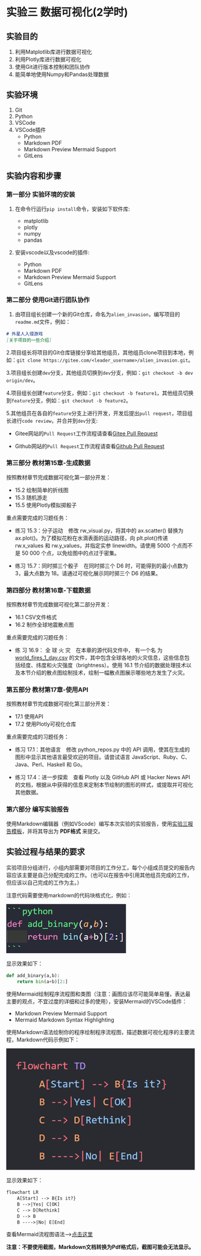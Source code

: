 # 实验三 数据可视化(2学时)

## 实验目的

1. 利用Matplotlib库进行数据可视化
2. 利用Plotly库进行数据可视化
3. 使用Git进行版本控制和团队协作
4. 能简单地使用Numpy和Pandas处理数据

## 实验环境

1. Git
2. Python
3. VSCode
4. VSCode插件
   - Python
   - Markdown PDF
   - Markdown Preview Mermaid Support
   - GitLens

## 实验内容和步骤

### 第一部分 实验环境的安装

1. 在命令行运行`pip install`命令，安装如下软件库:
   - matplotlib
   - plotly
   - numpy
   - pandas
  
2. 安装vscode以及vscode的插件:
   - Python
   - Markdown PDF
   - Markdown Preview Mermaid Support
   - GitLens

### 第二部分 使用Git进行团队协作

1. 由项目组长创建一个新的Git仓库，命名为`alien_invasion`，编写项目的`readme.md`文件，例如：

```markdown
# 外星人入侵游戏
[关于项目的一些介绍]
```

2.项目组长将项目的Git仓库链接分享给其他组员，其他组员clone项目到本地，例如：`git clone https://gitee.com/<leader_username>/alien_invasion.git`。

3.项目组长创建`dev`分支，其他组员切换到`dev`分支，例如：`git checkout -b dev origin/dev`。

4.项目组长创建`feature`分支，例如：`git checkout -b feature1`，其他组员切换到`feature`分支，例如：`git checkout -b feature2`。

5.其他组员在各自的`feature`分支上进行开发，开发后提出`pull request`，项目组长进行`code review`，并合并到`dev`分支:

- Gitee网站的`Pull Request`工作流程请查看[Gitee Pull Request](https://gitee.com/help/articles/4128)

- Github网站的`Pull Request`工作流程请查看[Github Pull Request](https://docs.github.com/zh/pull-requests/collaborating-with-pull-requests/proposing-changes-to-your-work-with-pull-requests/creating-a-pull-request)

### 第三部分 教材第15章-生成数据

按照教材章节完成数据可视化第一部分开发：

- 15.2 绘制简单的折线图
- 15.3 随机游走
- 15.5 使用Plotly模拟掷骰子

重点需要完成的习题任务：

- 练习 15.3：分子运动　修改 rw_visual.py，将其中的 ax.scatter() 替换为 ax.plot()。为了模拟花粉在水滴表面的运动路径，向 plt.plot()传递 rw.x_values 和 rw.y_values，并指定实参 linewidth。请使用 5000 个点而不是 50 000 个点，以免绘图中的点过于密集。

- 练习 15.7：同时掷三个骰子　在同时掷三个 D6 时，可能得到的最小点数为3，最大点数为 18。请通过可视化展示同时掷三个 D6 的结果。

### 第四部分 教材第16章-下载数据

按照教材章节完成数据可视化第二部分开发：

- 16.1 CSV文件格式
- 16.2 制作全球地震散点图

重点需要完成的习题任务：

- 练 习 16.9： 全 球 火 灾　在本章的源代码文件中， 有一个名 为[world_fires_1_day.csv](world_fires_1_day.csv) 的文件，其中包含全球各地的火灾信息，这些信息包括经度、纬度和火灾强度（brightness）。使用 16.1 节介绍的数据处理技术以及本节介绍的散点图绘制技术，绘制一幅散点图展示哪些地方发生了火灾。

### 第五部分 教材第17章-使用API

按照教材章节完成数据可视化第三部分开发：

- 17.1 使用API
- 17.2 使用Plotly可视化仓库

重点需要完成的习题任务：

- 练习 17.1：其他语言　修改 python_repos.py 中的 API 调用，使其在生成的图形中显示其他语言最受欢迎的项目。请尝试语言 JavaScript、Ruby、C、Java、Perl、Haskell 和 Go。
  
- 练习 17.4：进一步探索　查看 Plotly 以及 GitHub API 或 Hacker News API的文档，根据从中获得的信息来定制本节绘制的图形的样式，或提取并可视化其他数据。

### 第六部分 编写实验报告

使用Markdown编辑器（例如VScode）编写本次实验的实验报告，使用[实验三报告模板](/Experiments/experiment3_report.md)，并将其导出为 **PDF格式** 来提交。

## 实验过程与结果的要求

实验项目分组进行，小组内部需要对项目的工作分工，每个小组成员提交的报告内容应该主要是自己分配完成的工作。（也可以在报告中引用其他组员完成的工作，但应该以自己完成的工作为主。）

注意代码需要使用markdown的代码块格式化，例如：

![Python代码](/Experiments/img/2023-07-26-22-52-20.png)

显示效果如下：

```python
def add_binary(a,b):
    return bin(a+b)[2:]
```

使用Mermaid绘制程序流程图和类图（注意：画图应该尽可能简单易懂，表达最主要的观点，不宜过度的详细和过多的使用），安装Mermaid的VSCode插件：

- Markdown Preview Mermaid Support
- Mermaid Markdown Syntax Highlighting

使用Markdown语法绘制你的程序绘制程序流程图，描述数据可视化程序的主要流程，Markdown代码示例如下：

![程序流程图](/Experiments/img/2023-08-05-22-00-00.png)

显示效果如下：

```mermaid
flowchart LR
    A[Start] --> B{Is it?}
    B -->|Yes| C[OK]
    C --> D[Rethink]
    D --> B
    B ---->|No| E[End]
```

查看Mermaid流程图语法-->[点击这里](https://mermaid.js.org/syntax/flowchart.html)

**注意：不要使用截图，Markdown文档转换为Pdf格式后，截图可能会无法显示。**
